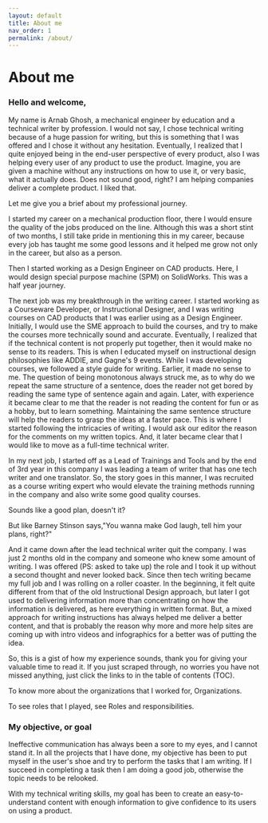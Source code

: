 ```yaml
---
layout: default
title: About me
nav_order: 1
permalink: /about/
---
```

# About me

### Hello and welcome,

  My name is Arnab Ghosh, a mechanical engineer by education and a technical writer by profession. I would not say, I chose technical writing because of a huge passion for writing, but this is something that I was offered and I chose it without any hesitation. Eventually, I realized that I quite enjoyed being in the end-user perspective of every product, also I was helping every user of any product to use the product. Imagine, you are given a machine without any instructions on how to use it, or very basic, what it actually does. Does not sound good, right? I am helping companies deliver a complete product. I liked that. 

 Let me give you a brief about my professional journey.

I started my career on a mechanical production floor, there I would ensure the quality of the jobs produced on the line. Although this was a short stint of two months, I still take pride in mentioning this in my career, because every job has taught me some good lessons and it helped me grow not only in the career, but also as a person.

Then I started working as a Design Engineer on CAD products. Here, I would design special purpose machine (SPM) on SolidWorks. This was a half year journey.   

The next job was my breakthrough in the writing career. I started working as a Courseware Developer, or Instructional Designer, and I was writing courses on CAD products that I was earlier using as a Design Engineer. Initially, I would use the SME approach to build the courses, and try to make the courses more technically sound and accurate. Eventually, I realized that if the technical content is not properly put together, then it would make no sense to its readers. This is when I educated myself on instructional design philosophies like ADDIE, and Gagne's 9 events. 
While I was developing courses, we followed a style guide for writing. Earlier, it made no sense to me. The question of being monotonous always struck me, as to why do we repeat the same structure of a sentence, does the reader not get bored by reading the same type of sentence again and again. Later, with experience it became clear to me that the reader is not reading the content for fun or as a hobby, but to learn something. Maintaining the same sentence structure will help the readers to grasp the ideas at a faster pace. This is where I started following the intricacies of writing. I would ask our editor the reason for the comments on my written topics. And, it later became clear that I would like to move as a full-time technical writer.

In my next job, I started off as a Lead of Trainings and Tools and by the end of 3rd year in this company I was leading a team of writer that has one tech writer and one translator. So, the story goes in this manner, I was recruited as a course writing expert who would elevate the training methods running in the company and also write some good quality courses.

Sounds like a good plan, doesn't it?

But like Barney Stinson says,"You wanna make God laugh, tell him your plans, right?"

And it came down after the lead technical writer quit the company. I was just 2 months old in the company and someone who knew some amount of writing. I was offered (PS: asked to take up) the role and I took it up without a second thought and never looked back. Since then tech writing became my full job and I was rolling on a roller coaster. In the beginning, it felt quite different from that of the old Instructional Design approach, but later I got used to delivering information more than concentrating on how the information is delivered, as here everything in written format. But, a mixed approach for writing instructions has always helped me deliver a better content, and that is probably the reason why more and more help sites are coming up with intro videos and infographics for a better was of putting the idea.

So, this is a gist of how my experience sounds, thank you for giving your valuable time to read it. If you just scraped through, no worries you have not missed anything, just click the links to in the table of contents (TOC).

To know more about the organizations that I worked for, Organizations.

To see roles that I played, see Roles and responsibilities.

### My objective, or goal

Ineffective communication has always been a sore to my eyes, and I cannot stand it. In all the projects that I have done, my objective has been to put myself in the user's shoe and try to perform the tasks that I am writing. If I succeed in completing a task then I am doing a good job, otherwise the topic needs to be relooked.

With my technical writing skills, my goal has been to create an easy-to-understand content with enough information to give confidence to its users on using a product.
